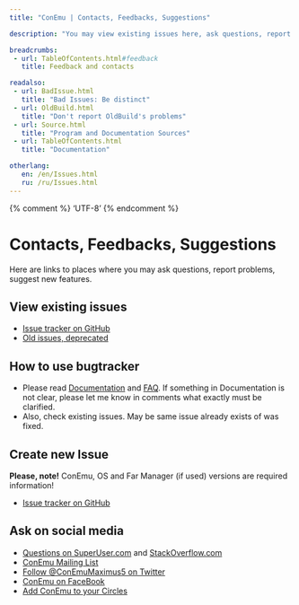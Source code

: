 ```yaml
---
title: "ConEmu | Contacts, Feedbacks, Suggestions"

description: "You may view existing issues here, ask questions, report problems, suggest new features."

breadcrumbs:
 - url: TableOfContents.html#feedback
   title: Feedback and contacts

readalso:
 - url: BadIssue.html
   title: "Bad Issues: Be distinct"
 - url: OldBuild.html
   title: "Don't report OldBuild's problems"
 - url: Source.html
   title: "Program and Documentation Sources"
 - url: TableOfContents.html
   title: "Documentation"

otherlang:
   en: /en/Issues.html
   ru: /ru/Issues.html
---
```


{% comment %} ‘UTF-8’ {% endcomment %}

# Contacts, Feedbacks, Suggestions

Here are links to places where you may ask questions, report problems, suggest new features.


## View existing issues

* [Issue tracker on GitHub](https://github.com/Maximus5/ConEmu/issues)
* [Old issues, deprecated](https://github.com/Maximus5/conemu-old-issues/issues?utf8=%E2%9C%93&q=)


## How to use bugtracker

* Please read [Documentation](TableOfContents.html) and [FAQ](ConEmuFAQ.html).
  If something in Documentation is not clear, please let me know in comments
  what exactly must be clarified.
* Also, check existing issues. May be same issue already exists of was fixed.


## Create new Issue

**Please, note!** ConEmu, OS and Far Manager (if used) versions are required information!

* [Issue tracker on GitHub](https://github.com/Maximus5/ConEmu/issues)


## Ask on social media

* [Questions on SuperUser.com](http://superuser.com/questions/tagged/conemu) and [StackOverflow.com](http://stackoverflow.com/questions/tagged/conemu)
* [ConEmu Mailing List](http://groups.google.com/group/conemu_ml)
* [Follow @ConEmuMaximus5 on Twitter](https://twitter.com/intent/user?screen_name=ConEmuMaximus5)
* [ConEmu on FaceBook](http://www.facebook.com/ConEmu.Maximus5)
* [Add ConEmu to your Circles](https://plus.google.com/116287257743594353797/posts)
